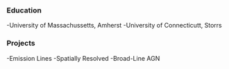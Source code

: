 ### Education
-University of Massachussetts, Amherst
-University of Connecticutt, Storrs

### Projects
-Emission Lines
-Spatially Resolved
-Broad-Line AGN
